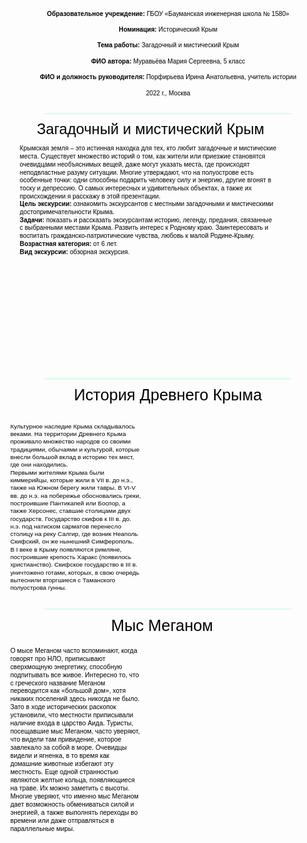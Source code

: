 <script src="http://code.jquery.com/jquery-1.4.2.min.js"></script> <script> var x = document.getElementsByClassName("site-footer-credits"); setTimeout(() => { x[0].remove(); }, 10); </script>

<svg
   width="210mm"
   height="3000mm"
   viewBox="0 0 210 3000"
   version="1.1"
   id="svg5"
   inkscape:version="1.1.2 (1:1.1+202202050950+0a00cf5339)"
   sodipodi:docname="crimea.svg"
   xmlns:inkscape="http://www.inkscape.org/namespaces/inkscape"
   xmlns:sodipodi="http://sodipodi.sourceforge.net/DTD/sodipodi-0.dtd"
   xmlns:xlink="http://www.w3.org/1999/xlink"
   xmlns="http://www.w3.org/2000/svg"
   xmlns:svg="http://www.w3.org/2000/svg">
  <sodipodi:namedview
     id="namedview7"
     pagecolor="#ffffff"
     bordercolor="#666666"
     borderopacity="1.0"
     inkscape:pageshadow="2"
     inkscape:pageopacity="0"
     inkscape:pagecheckerboard="0"
     inkscape:document-units="mm"
     showgrid="false"
     height="3000mm"
     inkscape:zoom="0.45291836"
     inkscape:cx="602.75764"
     inkscape:cy="1223.1785"
     inkscape:window-width="1920"
     inkscape:window-height="1129"
     inkscape:window-x="1920"
     inkscape:window-y="0"
     inkscape:window-maximized="1"
     inkscape:current-layer="layer1"
     showguides="false" />
  <defs
     id="defs2" />
  <g
     inkscape:label="Слой 1"
     inkscape:groupmode="layer"
     id="layer1">
    <text
       xml:space="preserve"
       style="font-style:normal;font-weight:normal;font-size:4.23333px;line-height:1.25;font-family:sans-serif;fill:#000000;fill-opacity:1;stroke:none;stroke-width:0.264583"
       x="105.06718"
       y="13.177654"
       id="text3557"><tspan
         sodipodi:role="line"
         id="tspan3555"
         style="font-size:4.23333px;text-align:center;text-anchor:middle;stroke-width:0.264583"
         x="105.06718"
         y="13.177654"><tspan
   style="font-style:normal;font-variant:normal;font-weight:bold;font-stretch:normal;font-family:sans-serif;-inkscape-font-specification:'sans-serif Bold'"
   id="tspan143162">Образовательное учреждение:</tspan> ГБОУ «Бауманская инженерная школа № 1580»</tspan><tspan
         sodipodi:role="line"
         style="font-size:4.23333px;text-align:center;text-anchor:middle;stroke-width:0.264583"
         x="105.06718"
         y="18.469316"
         id="tspan3559" /><tspan
         sodipodi:role="line"
         style="font-size:4.23333px;text-align:center;text-anchor:middle;stroke-width:0.264583"
         x="105.06718"
         y="23.760979"
         id="tspan3561"><tspan
   style="font-style:normal;font-variant:normal;font-weight:bold;font-stretch:normal;font-family:sans-serif;-inkscape-font-specification:'sans-serif Bold'"
   id="tspan132292">Номинация: </tspan>Исторический Крым</tspan><tspan
         sodipodi:role="line"
         style="font-size:4.23333px;text-align:center;text-anchor:middle;stroke-width:0.264583"
         x="105.06718"
         y="29.052641"
         id="tspan3563" /><tspan
         sodipodi:role="line"
         style="font-size:4.23333px;text-align:center;text-anchor:middle;stroke-width:0.264583"
         x="105.06718"
         y="34.344303"
         id="tspan3565"><tspan
   style="font-style:normal;font-variant:normal;font-weight:bold;font-stretch:normal;font-family:sans-serif;-inkscape-font-specification:'sans-serif Bold'"
   id="tspan127880">Тема работы: </tspan>Загадочный и мистический Крым</tspan><tspan
         sodipodi:role="line"
         style="font-size:4.23333px;text-align:center;text-anchor:middle;stroke-width:0.264583"
         x="105.06718"
         y="39.635963"
         id="tspan3567" /><tspan
         sodipodi:role="line"
         style="font-size:4.23333px;text-align:center;text-anchor:middle;stroke-width:0.264583"
         x="105.06718"
         y="44.927628"
         id="tspan3569"><tspan
   style="font-style:normal;font-variant:normal;font-weight:bold;font-stretch:normal;font-family:sans-serif;-inkscape-font-specification:'sans-serif Bold'"
   id="tspan119328">ФИО автора: </tspan>Муравьёва Мария Сергеевна, 5 класс</tspan><tspan
         sodipodi:role="line"
         style="font-size:4.23333px;text-align:center;text-anchor:middle;stroke-width:0.264583"
         x="105.06718"
         y="50.219292"
         id="tspan3571" /><tspan
         sodipodi:role="line"
         style="font-size:4.23333px;text-align:center;text-anchor:middle;stroke-width:0.264583"
         x="105.06718"
         y="55.510952"
         id="tspan3573"><tspan
   style="font-style:normal;font-variant:normal;font-weight:bold;font-stretch:normal;font-family:sans-serif;-inkscape-font-specification:'sans-serif Bold'"
   id="tspan137934">ФИО и должность руководителя:</tspan> Порфирьева Ирина Анатольевна, учитель истории</tspan><tspan
         sodipodi:role="line"
         style="font-size:4.23333px;text-align:center;text-anchor:middle;stroke-width:0.264583"
         x="105.06718"
         y="60.802612"
         id="tspan3575" /><tspan
         sodipodi:role="line"
         style="font-size:4.23333px;text-align:center;text-anchor:middle;stroke-width:0.264583"
         x="105.06718"
         y="66.094276"
         id="tspan3577">2022 г., Москва</tspan></text>
    <path
       style="fill:#d5ffe6;stroke:#d5ffe6;stroke-width:1;stroke-linecap:round;stroke-linejoin:miter;stroke-miterlimit:4;stroke-dasharray:none;stroke-opacity:1"
       d="M 23.207373,78.491063 H 186.79263"
       id="path60792" />
    <text
       xml:space="preserve"
       style="font-style:normal;font-variant:normal;font-weight:normal;font-stretch:normal;font-size:9.87778px;line-height:1.25;font-family:sans-serif;-inkscape-font-specification:sans-serif;fill:#000000;fill-opacity:1;stroke:none;stroke-width:0.264583"
       x="17.616877"
       y="91.979454"
       id="text65343"><tspan
         sodipodi:role="line"
         id="tspan65341"
         style="font-style:normal;font-variant:normal;font-weight:normal;font-stretch:normal;font-size:9.87778px;font-family:sans-serif;-inkscape-font-specification:sans-serif;stroke-width:0.264583"
         x="17.616877"
         y="91.979454">Загадочный и мистический Крым</tspan></text>
    <rect
       style="fill:none;stroke:none;stroke-width:1.18919;stroke-linecap:round;stroke-miterlimit:4;stroke-dasharray:none"
       id="rect91889"
       width="199.81081"
       height="144.07385"
       x="5.0945969"
       y="99.37706" />
    <text
       xml:space="preserve"
       style="font-style:normal;font-weight:normal;font-size:4.23333px;line-height:1.25;font-family:sans-serif;white-space:pre;shape-inside:url(#rect91889);fill:#000000;fill-opacity:1;stroke:none;stroke-width:0.264583"
       x="260.2149"
       y="241.53322"
       id="text94965"
       transform="translate(1.0937577)"><tspan
         x="5.09375"
         y="103.12246"
         id="tspan236323"><tspan
           style="-inkscape-font-specification:sans-serif"
           id="tspan236321">Крымская земля – это истинная находка для тех, кто любит загадочные и мистические </tspan></tspan><tspan
         x="5.09375"
         y="108.41412"
         id="tspan236327"><tspan
           style="-inkscape-font-specification:sans-serif"
           id="tspan236325">места. Существует множество историй о том, как жители или приезжие становятся </tspan></tspan><tspan
         x="5.09375"
         y="113.70579"
         id="tspan236331"><tspan
           style="-inkscape-font-specification:sans-serif"
           id="tspan236329">очевидцами необъяснимых вещей, даже могут указать места, где происходят </tspan></tspan><tspan
         x="5.09375"
         y="118.99745"
         id="tspan236335"><tspan
           style="-inkscape-font-specification:sans-serif"
           id="tspan236333">неподвластные разуму ситуации. Многие утверждают, что на полуострове есть </tspan></tspan><tspan
         x="5.09375"
         y="124.28911"
         id="tspan236339"><tspan
           style="-inkscape-font-specification:sans-serif"
           id="tspan236337">особенные точки: одни способны подарить человеку силу и энергию, другие вгонят в </tspan></tspan><tspan
         x="5.09375"
         y="129.58078"
         id="tspan236343"><tspan
           style="-inkscape-font-specification:sans-serif"
           id="tspan236341">тоску и депрессию. О самых интересных и удивительных объектах, а также их </tspan></tspan><tspan
         x="5.09375"
         y="134.87244"
         id="tspan236347"><tspan
           style="-inkscape-font-specification:sans-serif"
           id="tspan236345">происхождении я расскажу в этой презентации.
</tspan></tspan><tspan
         x="5.09375"
         y="140.1641"
         id="tspan236353"><tspan
           style="font-weight:bold;-inkscape-font-specification:'sans-serif Bold'"
           id="tspan236349">Цель экскурсии:</tspan><tspan
           style="-inkscape-font-specification:sans-serif"
           id="tspan236351"> ознакомить экскурсантов с местными загадочными и мистическими </tspan></tspan><tspan
         x="5.09375"
         y="145.45576"
         id="tspan236357"><tspan
           style="-inkscape-font-specification:sans-serif"
           id="tspan236355">достопримечательности  Крыма.
</tspan></tspan><tspan
         x="5.09375"
         y="150.74741"
         id="tspan236363"><tspan
           style="font-weight:bold;-inkscape-font-specification:'sans-serif Bold'"
           id="tspan236359">Задачи: </tspan><tspan
           style="-inkscape-font-specification:sans-serif"
           id="tspan236361">показать и рассказать экскурсантам историю, легенду, предания, связанные </tspan></tspan><tspan
         x="5.09375"
         y="156.03907"
         id="tspan236367"><tspan
           style="-inkscape-font-specification:sans-serif"
           id="tspan236365">с выбранными местами Крыма. Развить интерес к Родному краю. Заинтересовать и  </tspan></tspan><tspan
         x="5.09375"
         y="161.33072"
         id="tspan236371"><tspan
           style="-inkscape-font-specification:sans-serif"
           id="tspan236369">воспитать гражданско-патриотические чувства, любовь к малой Родине-Крыму.
</tspan></tspan><tspan
         x="5.09375"
         y="166.62238"
         id="tspan236377"><tspan
           style="font-weight:bold;-inkscape-font-specification:'sans-serif Bold'"
           id="tspan236373">Возрастная категория:</tspan><tspan
           style="-inkscape-font-specification:sans-serif"
           id="tspan236375"> от 6 лет.
</tspan></tspan><tspan
         x="5.09375"
         y="171.91404"
         id="tspan236383"><tspan
           style="font-weight:bold;-inkscape-font-specification:'sans-serif Bold'"
           id="tspan236379">Вид экскурсии: </tspan><tspan
           style="-inkscape-font-specification:sans-serif"
           id="tspan236381">обзорная экскурсия.</tspan></tspan></text>
    <image
       width="100"
       height="66.421051"
       preserveAspectRatio="none"
       xlink:href="img/1.png"
       id="image254067"
       x="-1.7763568e-15"
       y="176.27353" />
    <image
       width="100"
       height="66.631577"
       preserveAspectRatio="none"
       xlink:href="img/3.png"
       id="image254165"
       x="110"
       y="176.27353" />
    <text
       xml:space="preserve"
       style="font-style:normal;font-variant:normal;font-weight:normal;font-stretch:normal;font-size:10.5833px;line-height:1.25;font-family:sans-serif;-inkscape-font-specification:sans-serif;text-align:center;text-anchor:middle;fill:#000000;fill-opacity:1;stroke:none;stroke-width:0.264583"
       x="104.96124"
       y="269.71744"
       id="text873"><tspan
         sodipodi:role="line"
         style="font-style:normal;font-variant:normal;font-weight:normal;font-stretch:normal;font-family:sans-serif;-inkscape-font-specification:sans-serif;text-align:center;text-anchor:middle;stroke-width:0.264583"
         x="104.96124"
         y="269.71744"
         id="tspan160900">История Древнего Крыма</tspan></text>
    <rect
       style="fill:none;stroke:none;stroke-width:1.08569;stroke-linecap:round"
       id="rect1482"
       width="98.914307"
       height="128.91431"
       x="5.5428467"
       y="278.34201" />
    <rect
       style="fill:none;stroke:none;stroke-width:1.08569;stroke-linecap:round"
       id="rect159988"
       width="98.914307"
       height="128.91431"
       x="5.5428467"
       y="278.34201" />
    <path
       style="fill:#d5ffe6;stroke:#d5ffe6;stroke-width:1;stroke-linecap:round;stroke-linejoin:miter;stroke-miterlimit:4;stroke-dasharray:none;stroke-opacity:1"
       d="M 23.207373,255.2328 H 186.79263"
       id="path55374" />
    <path
       style="fill:#d5ffe6;stroke:#d5ffe6;stroke-width:1;stroke-linecap:round;stroke-linejoin:miter;stroke-miterlimit:4;stroke-dasharray:none;stroke-opacity:1"
       d="M 23.207373,408.69123 H 186.79263"
       id="path156538" />
    <text
       xml:space="preserve"
       style="font-style:normal;font-variant:normal;font-weight:normal;font-stretch:normal;font-size:10.5833px;line-height:1.25;font-family:sans-serif;-inkscape-font-specification:sans-serif;fill:#000000;fill-opacity:1;stroke:none;stroke-width:0.264583"
       x="67.092873"
       y="423.17548"
       id="text160378"><tspan
         sodipodi:role="line"
         id="tspan160376"
         style="font-style:normal;font-variant:normal;font-weight:normal;font-stretch:normal;font-family:sans-serif;-inkscape-font-specification:sans-serif;stroke-width:0.264583"
         x="67.092873"
         y="423.17548">Мыс Меганом</tspan></text>
    <image
       width="100"
       height="120.439"
       preserveAspectRatio="none"
       xlink:href="img/4.png"
       id="image160380"
       x="110"
       y="430.83505"
       style="fill:none;stroke:none" />
    <rect
       style="fill:none;stroke:none;stroke-width:1.08569;stroke-linecap:round"
       id="rect160382"
       width="98.914307"
       height="128.91431"
       x="5.5428467"
       y="431.80042" />
    <rect
       style="fill:none;stroke:none;stroke-width:1.08569;stroke-linecap:round"
       id="rect160384"
       width="98.914307"
       height="128.91431"
       x="5.5428467"
       y="431.80042" />
    <text
       xml:space="preserve"
       style="font-style:normal;font-weight:normal;font-size:4.23333px;line-height:1.25;font-family:sans-serif;white-space:pre;shape-inside:url(#rect160384);fill:#000000;fill-opacity:1;stroke:none;stroke-width:0.264583"
       x="39.259991"
       y="439.22574"
       id="text160390"
       transform="matrix(1.021042,0,0,1.021042,-5.7883475,-6.9374363)"><tspan
         x="5.5429688"
         y="435.54629"
         id="tspan236385">О мысе Меганом часто вспоминают, когда </tspan><tspan
         x="5.5429688"
         y="440.83794"
         id="tspan236387">говорят про НЛО, приписывают </tspan><tspan
         x="5.5429688"
         y="446.1296"
         id="tspan236389">сверхмощную энергетику, способную </tspan><tspan
         x="5.5429688"
         y="451.42126"
         id="tspan236391">подпитывать все живое. Интересно то, что </tspan><tspan
         x="5.5429688"
         y="456.71291"
         id="tspan236393">с греческого название Меганом </tspan><tspan
         x="5.5429688"
         y="462.00457"
         id="tspan236395">переводится как «большой дом», хотя </tspan><tspan
         x="5.5429688"
         y="467.29622"
         id="tspan236397">никаких поселений здесь никогда не было. </tspan><tspan
         x="5.5429688"
         y="472.58788"
         id="tspan236399">Зато в ходе исторических раскопок </tspan><tspan
         x="5.5429688"
         y="477.87954"
         id="tspan236401">установили, что местности приписывали </tspan><tspan
         x="5.5429688"
         y="483.17119"
         id="tspan236403">наличие входа в царство Аида. Туристы, </tspan><tspan
         x="5.5429688"
         y="488.46285"
         id="tspan236405">посещавшие мыс Меганом, часто уверяют, </tspan><tspan
         x="5.5429688"
         y="493.75451"
         id="tspan236407">что видели там привидение, которое </tspan><tspan
         x="5.5429688"
         y="499.04616"
         id="tspan236409">завлекало за собой в море. Очевидцы </tspan><tspan
         x="5.5429688"
         y="504.33782"
         id="tspan236411">видели и ягненка, в то время как </tspan><tspan
         x="5.5429688"
         y="509.62948"
         id="tspan236413">домашние животные избегают эту </tspan><tspan
         x="5.5429688"
         y="514.92113"
         id="tspan236415">местность. Еще одной странностью </tspan><tspan
         x="5.5429688"
         y="520.21279"
         id="tspan236417">являются желтые кольца, появляющиеся </tspan><tspan
         x="5.5429688"
         y="525.50448"
         id="tspan236419">на траве. Их можно заметить с высоты. </tspan><tspan
         x="5.5429688"
         y="530.79616"
         id="tspan236421">Многие уверяют, что именно мыс Меганом </tspan><tspan
         x="5.5429688"
         y="536.08785"
         id="tspan236423">дает возможность обмениваться силой и </tspan><tspan
         x="5.5429688"
         y="541.37954"
         id="tspan236425">энергией, а также выполнять переходы во </tspan><tspan
         x="5.5429688"
         y="546.67122"
         id="tspan236427">времени или даже отправляться в </tspan><tspan
         x="5.5429688"
         y="551.96291"
         id="tspan236429">параллельные миры.</tspan></text>
    <text
       xml:space="preserve"
       style="font-style:normal;font-weight:normal;font-size:4.23333px;line-height:1.25;font-family:sans-serif;white-space:pre;shape-inside:url(#rect187954);fill:#000000;fill-opacity:1;stroke:none;stroke-width:0.264583"
       x="227.95546"
       y="392.52399"
       id="text177254"
       transform="matrix(0.97000426,0,0,0.97000426,-4.9683194,15.526021)"><tspan
         x="5"
         y="281.12246"
         id="tspan236431">Культурное наследие Крыма складывалось </tspan><tspan
         x="5"
         y="286.41411"
         id="tspan236433">веками. На территории Древнего Крыма </tspan><tspan
         x="5"
         y="291.70577"
         id="tspan236435">проживало множество народов со своими </tspan><tspan
         x="5"
         y="296.99743"
         id="tspan236437">традициями, обычаями и культурой, которые </tspan><tspan
         x="5"
         y="302.28908"
         id="tspan236439">внесли большой вклад в историю тех мест, </tspan><tspan
         x="5"
         y="307.58074"
         id="tspan236443">где они находились. <tspan
   dx="1.3456535"
   id="tspan236441" /></tspan><tspan
         x="5"
         y="312.8724"
         id="tspan236445">Первыми жителями Крыма были </tspan><tspan
         x="5"
         y="318.16405"
         id="tspan236447">киммерийцы, которые жили в VII в. до н.э., </tspan><tspan
         x="5"
         y="323.45571"
         id="tspan236449">также на Южном  берегу жили тавры. В VI-V </tspan><tspan
         x="5"
         y="328.74737"
         id="tspan236451">вв. до н.э. на побережье обосновались греки, </tspan><tspan
         x="5"
         y="334.03902"
         id="tspan236453">построившие Пантикапей или Боспор, а </tspan><tspan
         x="5"
         y="339.33068"
         id="tspan236455">также Херсонес, ставшие столицами двух </tspan><tspan
         x="5"
         y="344.62234"
         id="tspan236457">государств. Государство скифов к III в. до. </tspan><tspan
         x="5"
         y="349.91399"
         id="tspan236459">н.э. под натиском сарматов перенесло </tspan><tspan
         x="5"
         y="355.20565"
         id="tspan236461">столицу на реку Салгир, где возник Неаполь </tspan><tspan
         x="5"
         y="360.49731"
         id="tspan236463">Скифский, он же нынешний Симферополь. 
</tspan><tspan
         x="5"
         y="365.78896"
         id="tspan236465">В I веке в Крыму появляются римляне, </tspan><tspan
         x="5"
         y="371.08062"
         id="tspan236467">построившие крепость Харакс (появилось </tspan><tspan
         x="5"
         y="376.37227"
         id="tspan236469">христианство). Скифское государство в III в. </tspan><tspan
         x="5"
         y="381.66393"
         id="tspan236471">уничтожено готами, которых, в свою очередь </tspan><tspan
         x="5"
         y="386.95559"
         id="tspan236473">вытеснили вторгшиеся с Таманского </tspan><tspan
         x="5"
         y="392.24724"
         id="tspan236475">полуострова гунны. </tspan></text>
    <image
       width="100"
       height="112"
       preserveAspectRatio="none"
       xlink:href="img/2.png"
       id="image212183"
       x="110"
       y="277.37665" />
    <rect
       style="fill:none;stroke:none;stroke-width:1.5504;stroke-linecap:round"
       id="rect187954"
       width="104"
       height="130"
       x="5"
       y="277.37665" />
  </g>
</svg>
